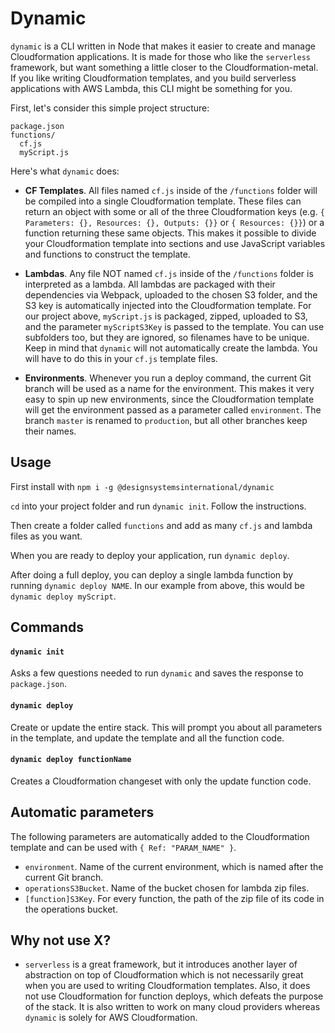 # Dynamic

`dynamic` is a CLI written in Node that makes it easier to create and manage Cloudformation applications. It is made for those who like the `serverless` framework, but want something a little closer to the Cloudformation-metal. If you like writing Cloudformation templates, and you build serverless applications with AWS Lambda, this CLI might be something for you.

First, let's consider this simple project structure:

```
package.json
functions/
  cf.js
  myScript.js
```

Here's what `dynamic` does:

- **CF Templates**. All files named `cf.js` inside of the `/functions` folder will be compiled into a single Cloudformation template. These files can return an object with some or all of the three Cloudformation keys (e.g. `{ Parameters: {}, Resources: {}, Outputs: {}}` or `{ Resources: {}}`) or a function returning these same objects. This makes it possible to divide your Cloudformation template into sections and use JavaScript variables and functions to construct the template.

- **Lambdas**. Any file NOT named `cf.js` inside of the `/functions` folder is interpreted as a lambda. All lambdas are packaged with their dependencies via Webpack, uploaded to the chosen S3 folder, and the S3 key is automatically injected into the Cloudformation template. For our project above, `myScript.js` is packaged, zipped, uploaded to S3, and the parameter `myScriptS3Key` is passed to the template. You can use subfolders too, but they are ignored, so filenames have to be unique. Keep in mind that `dynamic` will not automatically create the lambda. You will have to do this in your `cf.js` template files.

- **Environments**. Whenever you run a deploy command, the current Git branch will be used as a name for the environment. This makes it very easy to spin up new environments, since the Cloudformation template will get the environment passed as a parameter called `environment`. The branch `master` is renamed to `production`, but all other branches keep their names.

## Usage

First install with `npm i -g @designsystemsinternational/dynamic`

`cd` into your project folder and run `dynamic init`. Follow the instructions.

Then create a folder called `functions` and add as many `cf.js` and lambda files as you want.

When you are ready to deploy your application, run `dynamic deploy`.

After doing a full deploy, you can deploy a single lambda function by running `dynamic deploy NAME`. In our example from above, this would be `dynamic deploy myScript`.

## Commands

#### `dynamic init`

Asks a few questions needed to run `dynamic` and saves the response to `package.json`.

#### `dynamic deploy`

Create or update the entire stack. This will prompt you about all parameters in the template, and update the template and all the function code.

#### `dynamic deploy functionName`

Creates a Cloudformation changeset with only the update function code.

## Automatic parameters

The following parameters are automatically added to the Cloudformation template and can be used with `{ Ref: "PARAM_NAME" }`.

- `environment`. Name of the current environment, which is named after the current Git branch.
- `operationsS3Bucket`. Name of the bucket chosen for lambda zip files.
- `[function]S3Key`. For every function, the path of the zip file of its code in the operations bucket.

## Why not use X?

- `serverless` is a great framework, but it introduces another layer of abstraction on top of Cloudformation which is not necessarily great when you are used to writing Cloudformation templates. Also, it does not use Cloudformation for function deploys, which defeats the purpose of the stack. It is also written to work on many cloud providers whereas `dynamic` is solely for AWS Cloudformation.
